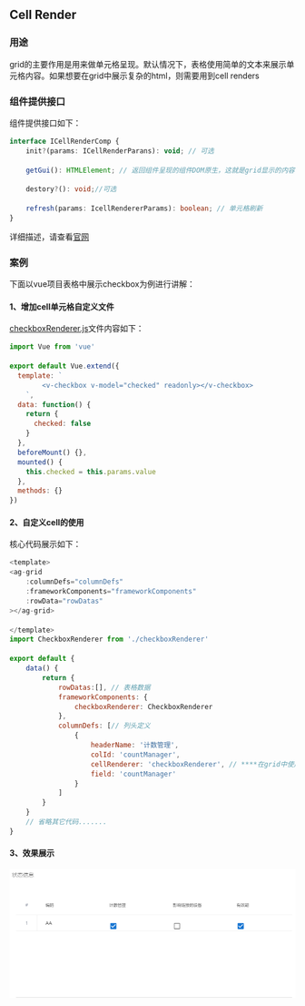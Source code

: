 ## Cell Render

### 用途
grid的主要作用是用来做单元格呈现。默认情况下，表格使用简单的文本来展示单元格内容。如果想要在grid中展示复杂的html，则需要用到cell renders

### 组件提供接口
组件提供接口如下：
```ts
interface ICellRenderComp {
    init?(params: ICellRenderParans): void; // 可选

    getGui(): HTMLElement; // 返回组件呈现的组件DOM原生，这就是grid显示的内容

    destory?(): void;//可选 

    refresh(params: IcellRendererParams): boolean; // 单元格刷新
}
```
详细描述，请查看[官网](https://www.ag-grid.com/javascript-grid-cell-rendering-components/)

### 案例
下面以vue项目表格中展示checkbox为例进行讲解：

#### 1、增加cell单元格自定义文件
[checkboxRenderer.js](./component/checkboxRenderer.js)文件内容如下：
```js
import Vue from 'vue'

export default Vue.extend({
  template: `
        <v-checkbox v-model="checked" readonly></v-checkbox>
    `,
  data: function() {
    return {
      checked: false
    }
  },
  beforeMount() {},
  mounted() {
    this.checked = this.params.value
  },
  methods: {}
})
```

#### 2、自定义cell的使用
核心代码展示如下：   

```js
<template>
<ag-grid
    :columnDefs="columnDefs"
    :frameworkComponents="frameworkComponents"
    :rowData="rowDatas"
></ag-grid>

</template>
import CheckboxRenderer from './checkboxRenderer'

export default {
    data() {
        return {
            rowDatas:[], // 表格数据
            frameworkComponents: {
                checkboxRenderer: CheckboxRenderer
            },
            columnDefs: [// 列头定义
                {
                    headerName: '计数管理',
                    colId: 'countManager',
                    cellRenderer: 'checkboxRenderer', // ****在grid中使用自定义单元格呈现****
                    field: 'countManager'
                }
            ]
        }
    }
    // 省略其它代码.......
}
```

#### 3、效果展示
![自定义单元格](https://github.com/bxRita/document/blob/master/ag-grid-vue/imgs/3.png)

